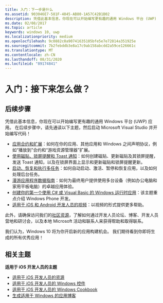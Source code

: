 ```yaml
---
title: 入门：下一步是什么
ms.assetid: 903046E7-581F-4845-AB80-1A57C42B1B02
description: 凭借此基本信息，你现在可以开始编写更有趣的通用 Windows 平台 (UWP) 应用。
ms.date: 02/08/2017
ms.topic: article
keywords: windows 10, uwp
ms.localizationpriority: medium
ms.openlocfilehash: 9c0882c0a90741635105bfe5e7e72814a351925e
ms.sourcegitcommit: 7b2febddb3e8a17c9ab158abcdd2a59ce126661c
ms.translationtype: MT
ms.contentlocale: zh-CN
ms.lasthandoff: 08/31/2020
ms.locfileid: "89174841"
---
```

# <a name="getting-started-what-next"></a>入门：接下来怎么做？


## <a name="next-steps"></a>后续步骤

凭借此基本信息，你现在可以开始编写更有趣的通用 Windows 平台 (UWP) 应用。 在后续步骤中，请先通读以下主题，然后启动 Microsoft Visual Studio 并开始编写代码！

-   [应用合约和扩展](/previous-versions/windows/apps/hh464906(v=win.10))：如何在你的应用、其他应用和 Windows 之间声明协议，例如“播放到”合约和“游戏资源管理器”扩展。
-   [使用磁贴、锁屏提醒和 Toast 通知](/previous-versions/windows/apps/hh868259(v=win.10))：如何创建磁贴、更新磁贴及其锁屏提醒，发送 Toast 通知，以及在锁屏界面上显示和更新磁贴和锁屏提醒更新。
-   [启动、恢复和执行多任务](/previous-versions/windows/apps/hh770837(v=win.10))：如何自动启动、激活、暂停和恢复应用，以及如何处理后台任务。
-   [漫游应用程序数据指南](../design/app-settings/store-and-retrieve-app-data.md)：如何为最终用户提供使用多台设备（例如办公电脑和家用平板电脑）的卓越应用体验。
-   [创建你的第一个使用 C# 或 Visual Basic 的 Windows 运行时应用](/previous-versions/windows/apps/hh974581(v=win.10))：该主题重点介绍 Windows Phone 开发。
-   [适用于 iOS 和 Android 开发人员的视频](/previous-versions/windows/apps/dn393982(v=win.10))：以视频的形式提供更多帮助。

此外，请确保访问我们的[社区资源](https://developer.microsoft.com/windows/support)，了解如何通过开发人员论坛、博客、开发人员营地和研讨会，以及本地 Microsoft 活动和联系人来获得帮助和取得联系。

我们认为，Windows 10 将为你开启新的应用构建机会。 我们期待看到你即将生成的所有优秀应用！

## <a name="related-topics"></a>相关主题

**适用于 iOS 开发人员的主题**
* [适用于 iOS 开发人员的资源](/previous-versions/windows/apps/jj945493(v=win.10))
* [适用于 iOS 开发人员的 Windows 控件](/previous-versions/windows/apps/dn263255(v=win.10))
* [适用于 iOS 开发人员的 Windows Cookbook](/previous-versions/windows/apps/dn263256(v=win.10))
* [生成适用于 Windows 的应用博客](https://blogs.windows.com/buildingapps/2016/01/27/visual-studio-walkthrough-for-ios-developers/)
